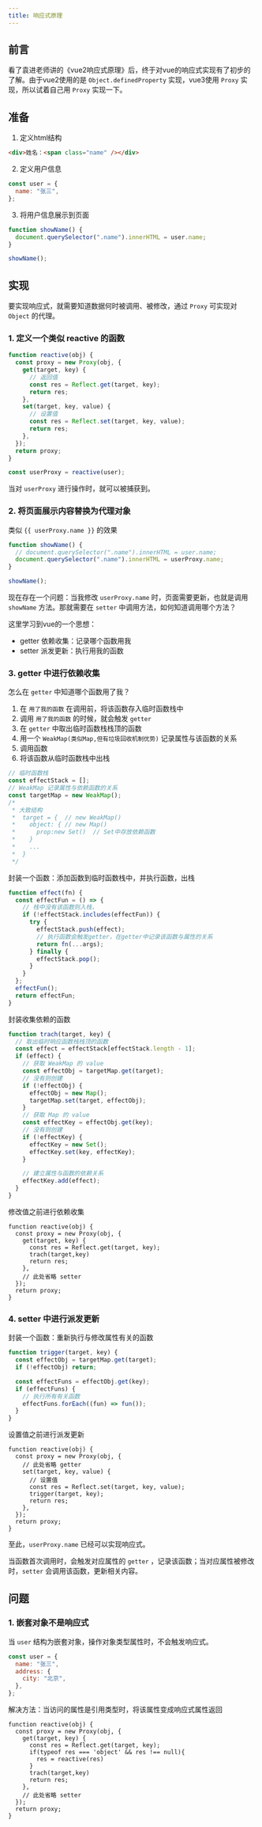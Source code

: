 ```yaml
---
title: 响应式原理
---
```


## 前言

看了袁进老师讲的《vue2响应式原理》后，终于对vue的响应式实现有了初步的了解。由于vue2使用的是 `Object.definedProperty` 实现，vue3使用 `Proxy` 实现，所以试着自己用 `Proxy` 实现一下。

## 准备

1. 定义html结构

```html
<div>姓名：<span class="name" /></div>
```

2. 定义用户信息

```js
const user = {
  name: "张三",
};
```

3. 将用户信息展示到页面

```js
function showName() {
  document.querySelector(".name").innerHTML = user.name;
}

showName();
```

## 实现

要实现响应式，就需要知道数据何时被调用、被修改，通过 `Proxy` 可实现对 `Object` 的代理。

### 1. 定义一个类似 reactive 的函数

```js
function reactive(obj) {
  const proxy = new Proxy(obj, {
    get(target, key) {
      // 返回值
      const res = Reflect.get(target, key);
      return res;
    },
    set(target, key, value) {
      // 设置值
      const res = Reflect.set(target, key, value);
      return res;
    },
  });
  return proxy;
}

const userProxy = reactive(user);
```

当对 `userProxy` 进行操作时，就可以被捕获到。

### 2. 将页面展示内容替换为代理对象

类似 `{{ userProxy.name }}` 的效果

```js
function showName() {
  // document.querySelector(".name").innerHTML = user.name;
  document.querySelector(".name").innerHTML = userProxy.name;
}

showName();
```

现在存在一个问题：当我修改 `userProxy.name` 时，页面需要更新，也就是调用 `showName` 方法。那就需要在 `setter` 中调用方法，如何知道调用哪个方法？

这里学习到vue的一个思想：

- getter 依赖收集：记录哪个函数用我
- setter 派发更新：执行用我的函数

### 3. getter 中进行依赖收集

怎么在 `getter` 中知道哪个函数用了我？

1. 在 `用了我的函数` 在调用前，将该函数存入临时函数栈中
2. 调用 `用了我的函数` 的时候，就会触发 `getter`
3. 在 `getter` 中取出临时函数栈栈顶的函数
4. 用一个 `WeakMap(类似Map,但有垃圾回收机制优势)` 记录属性与该函数的关系
5. 调用函数
6. 将该函数从临时函数栈中出栈

```js
// 临时函数栈
const effectStack = [];
// WeakMap 记录属性与依赖函数的关系
const targetMap = new WeakMap();
/*
 * 大致结构
 *  target = {  // new WeakMap()
 *    object: { // new Map()
 *      prop:new Set()  // Set中存放依赖函数
 *    }
 *    ...
 *  }
 */
```

封装一个函数：添加函数到临时函数栈中，并执行函数，出栈

```js
function effect(fn) {
  const effectFun = () => {
    // 栈中没有该函数则入栈，
    if (!effectStack.includes(effectFun)) {
      try {
        effectStack.push(effect);
        // 执行函数会触发getter，在getter中记录该函数与属性的关系
        return fn(...args);
      } finally {
        effectStack.pop();
      }
    }
  };
  effectFun();
  return effectFun;
}
```

封装收集依赖的函数

```js
function trach(target, key) {
  // 取出临时响应函数栈栈顶的函数
  const effect = effectStack[effectStack.length - 1];
  if (effect) {
    // 获取 WeakMap 的 value
    const effectObj = targetMap.get(target);
    // 没有则创建
    if (!effectObj) {
      effectObj = new Map();
      targetMap.set(target, effectObj);
    }
    // 获取 Map 的 value
    const effectKey = effectObj.get(key);
    // 没有则创建
    if (!effectKey) {
      effectKey = new Set();
      effectKey.set(key, effectKey);
    }

    // 建立属性与函数的依赖关系
    effectKey.add(effect);
  }
}
```

修改值之前进行依赖收集

```js{5}
function reactive(obj) {
  const proxy = new Proxy(obj, {
    get(target, key) {
      const res = Reflect.get(target, key);
      trach(target,key)
      return res;
    },
    // 此处省略 setter
  });
  return proxy;
}
```

### 4. setter 中进行派发更新

封装一个函数：重新执行与修改属性有关的函数

```js
function trigger(target, key) {
  const effectObj = targetMap.get(target);
  if (!effectObj) return;

  const effectFuns = effectObj.get(key);
  if (effectFuns) {
    // 执行所有有关函数
    effectFuns.forEach((fun) => fun());
  }
}
```

设置值之前进行派发更新

```js{7}
function reactive(obj) {
  const proxy = new Proxy(obj, {
    // 此处省略 getter
    set(target, key, value) {
      // 设置值
      const res = Reflect.set(target, key, value);
      trigger(target, key);
      return res;
    },
  });
  return proxy;
}
```

至此，`userProxy.name` 已经可以实现响应式。

当函数首次调用时，会触发对应属性的 `getter` ，记录该函数；当对应属性被修改时，`setter` 会调用该函数，更新相关内容。

## 问题

### 1. 嵌套对象不是响应式

当 `user` 结构为嵌套对象，操作对象类型属性时，不会触发响应式。

```js
const user = {
  name: "张三",
  address: {
    city: "北京",
  },
};
```

解决方法：当访问的属性是引用类型时，将该属性变成响应式属性返回

```js{5-7}
function reactive(obj) {
  const proxy = new Proxy(obj, {
    get(target, key) {
      const res = Reflect.get(target, key);
      if(typeof res === 'object' && res !== null){
        res = reactive(res)
      }
      trach(target,key)
      return res;
    },
    // 此处省略 setter
  });
  return proxy;
}
```
